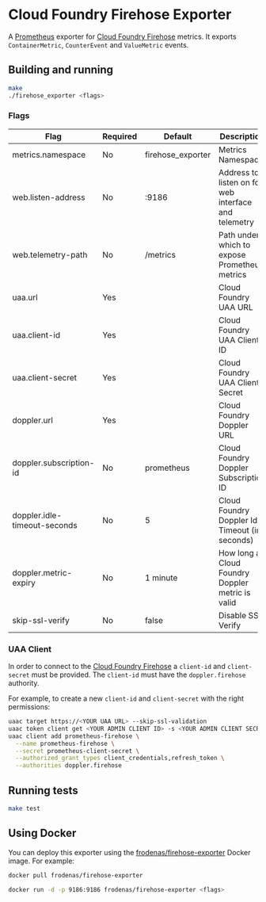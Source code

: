# Cloud Foundry Firehose Exporter

A [Prometheus][prometheus] exporter for [Cloud Foundry Firehose][firehose] metrics. It exports `ContainerMetric`, `CounterEvent` and `ValueMetric` events.

## Building and running

```bash
make
./firehose_exporter <flags>
```

### Flags

| Flag | Required | Default | Description
| ---- | -------- | ------- | -----------
| metrics.namespace           | No  | firehose_exporter | Metrics Namespace
| web.listen-address          | No  | :9186             | Address to listen on for web interface and telemetry
| web.telemetry-path          | No  | /metrics          | Path under which to expose Prometheus metrics
| uaa.url                     | Yes |                   | Cloud Foundry UAA URL
| uaa.client-id               | Yes |                   | Cloud Foundry UAA Client ID
| uaa.client-secret           | Yes |                   | Cloud Foundry UAA Client Secret
| doppler.url                 | Yes |                   | Cloud Foundry Doppler URL
| doppler.subscription-id     | No  | prometheus        | Cloud Foundry Doppler Subscription ID
| doppler.idle-timeout-seconds| No  | 5                 | Cloud Foundry Doppler Idle Timeout (in seconds)
| doppler.metric-expiry       | No  | 1 minute          | How long a Cloud Foundry Doppler metric is valid
| skip-ssl-verify             | No  | false             | Disable SSL Verify |

### UAA Client

In order to connect to the [Cloud Foundry Firehose][firehose] a `client-id` and `client-secret` must be provided. The `client-id` must have the `doppler.firehose` authority.

For example, to create a new `client-id` and `client-secret` with the right permissions:

```bash
uaac target https://<YOUR UAA URL> --skip-ssl-validation
uaac token client get <YOUR ADMIN CLIENT ID> -s <YOUR ADMIN CLIENT SECRET>
uaac client add prometheus-firehose \
  --name prometheus-firehose \
  --secret prometheus-client-secret \
  --authorized_grant_types client_credentials,refresh_token \
  --authorities doppler.firehose
```

## Running tests

```bash
make test
```

## Using Docker

You can deploy this exporter using the [frodenas/firehose-exporter][hub] Docker image. For example:

```bash
docker pull frodenas/firehose-exporter

docker run -d -p 9186:9186 frodenas/firehose-exporter <flags>
```

[firehose]: https://docs.cloudfoundry.org/loggregator/architecture.html#firehose
[hub]: https://hub.docker.com/r/frodenas/firehose-exporter/
[prometheus]: https://prometheus.io/

